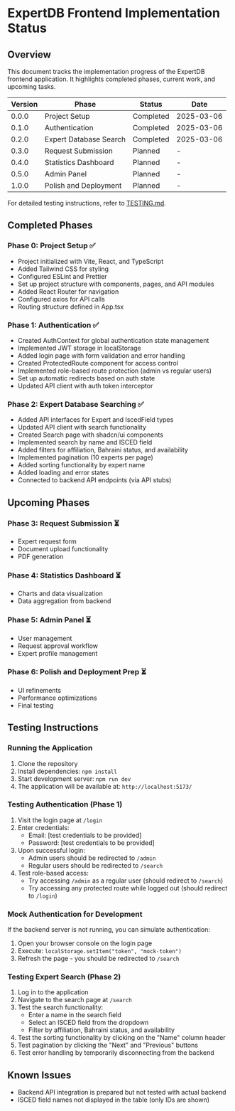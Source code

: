 # ExpertDB Frontend Implementation Status

## Overview
This document tracks the implementation progress of the ExpertDB frontend application. It highlights completed phases, current work, and upcoming tasks.

| Version | Phase                   | Status      | Date       |
|---------|-------------------------|-------------|------------|
| 0.0.0   | Project Setup           | Completed   | 2025-03-06 |
| 0.1.0   | Authentication          | Completed   | 2025-03-06 |
| 0.2.0   | Expert Database Search  | Completed   | 2025-03-06 |
| 0.3.0   | Request Submission      | Planned     | -          |
| 0.4.0   | Statistics Dashboard    | Planned     | -          |
| 0.5.0   | Admin Panel             | Planned     | -          |
| 1.0.0   | Polish and Deployment   | Planned     | -          |

For detailed testing instructions, refer to [TESTING.md](/TESTING.md).

## Completed Phases

### Phase 0: Project Setup ✅
- Project initialized with Vite, React, and TypeScript
- Added Tailwind CSS for styling
- Configured ESLint and Prettier
- Set up project structure with components, pages, and API modules
- Added React Router for navigation
- Configured axios for API calls
- Routing structure defined in App.tsx

### Phase 1: Authentication ✅
- Created AuthContext for global authentication state management
- Implemented JWT storage in localStorage
- Added login page with form validation and error handling
- Created ProtectedRoute component for access control
- Implemented role-based route protection (admin vs regular users)
- Set up automatic redirects based on auth state
- Updated API client with auth token interceptor

### Phase 2: Expert Database Searching ✅
- Added API interfaces for Expert and IscedField types
- Updated API client with search functionality 
- Created Search page with shadcn/ui components
- Implemented search by name and ISCED field
- Added filters for affiliation, Bahraini status, and availability
- Implemented pagination (10 experts per page)
- Added sorting functionality by expert name
- Added loading and error states
- Connected to backend API endpoints (via API stubs)

## Upcoming Phases

### Phase 3: Request Submission ⏳
- Expert request form
- Document upload functionality
- PDF generation

### Phase 4: Statistics Dashboard ⏳
- Charts and data visualization
- Data aggregation from backend

### Phase 5: Admin Panel ⏳
- User management
- Request approval workflow
- Expert profile management

### Phase 6: Polish and Deployment Prep ⏳
- UI refinements
- Performance optimizations
- Final testing

## Testing Instructions

### Running the Application
1. Clone the repository
2. Install dependencies: `npm install`
3. Start development server: `npm run dev`
4. The application will be available at: `http://localhost:5173/`

### Testing Authentication (Phase 1)
1. Visit the login page at `/login`
2. Enter credentials:
   - Email: [test credentials to be provided]
   - Password: [test credentials to be provided]
3. Upon successful login:
   - Admin users should be redirected to `/admin`
   - Regular users should be redirected to `/search`
4. Test role-based access:
   - Try accessing `/admin` as a regular user (should redirect to `/search`)
   - Try accessing any protected route while logged out (should redirect to `/login`)

### Mock Authentication for Development
If the backend server is not running, you can simulate authentication:
1. Open your browser console on the login page
2. Execute: `localStorage.setItem("token", "mock-token")`
3. Refresh the page - you should be redirected to `/search`

### Testing Expert Search (Phase 2)
1. Log in to the application
2. Navigate to the search page at `/search`
3. Test the search functionality:
   - Enter a name in the search field
   - Select an ISCED field from the dropdown
   - Filter by affiliation, Bahraini status, and availability
4. Test the sorting functionality by clicking on the "Name" column header
5. Test pagination by clicking the "Next" and "Previous" buttons
6. Test error handling by temporarily disconnecting from the backend

## Known Issues
- Backend API integration is prepared but not tested with actual backend
- ISCED field names not displayed in the table (only IDs are shown)